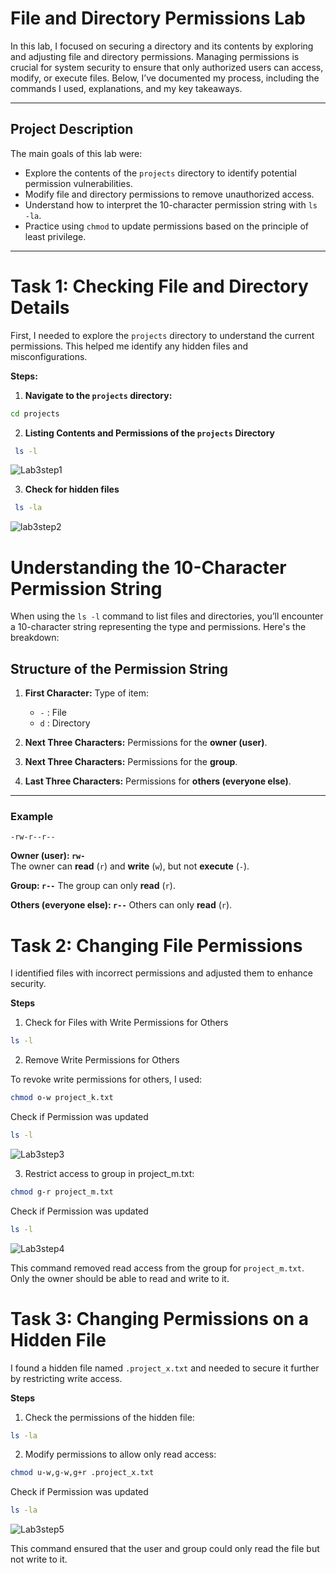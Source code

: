 # File and Directory Permissions Lab

In this lab, I focused on securing a directory and its contents by exploring and adjusting file and directory permissions. Managing permissions is crucial for system security to ensure that only authorized users can access, modify, or execute files. Below, I’ve documented my process, including the commands I used, explanations, and my key takeaways.

---

## Project Description

The main goals of this lab were:
- Explore the contents of the `projects` directory to identify potential permission vulnerabilities.
- Modify file and directory permissions to remove unauthorized access.
- Understand how to interpret the 10-character permission string with `ls -la`.
- Practice using `chmod` to update permissions based on the principle of least privilege.

---

# Task 1: Checking File and Directory Details

First, I needed to explore the `projects` directory to understand the current permissions. This helped me identify any hidden files and misconfigurations.

**Steps:**

1. **Navigate to the `projects` directory:**
```bash
cd projects
```

2. **Listing Contents and Permissions of the `projects` Directory**
```bash
 ls -l
```
![Lab3step1](https://github.com/user-attachments/assets/a8bb6d71-8f39-4d6d-a0db-fe212cfdda66)

3. **Check for hidden files**
```bash
 ls -la
```
![lab3step2](https://github.com/user-attachments/assets/58b14706-97f2-404f-a8b7-89bbe7cb4755)

# Understanding the 10-Character Permission String

When using the `ls -l` command to list files and directories, you’ll encounter a 10-character string representing the type and permissions. Here's the breakdown:

## Structure of the Permission String

1. **First Character:** Type of item:
   - `-` : File  
   - `d` : Directory

2. **Next Three Characters:** Permissions for the **owner (user)**.

3. **Next Three Characters:** Permissions for the **group**.

4. **Last Three Characters:** Permissions for **others (everyone else)**.

---

### Example

```plaintext
-rw-r--r--
```
**Owner (user): `rw-`**  
The owner can **read** (`r`) and **write** (`w`), but not **execute** (`-`).

**Group: `r--`** 
The group can only **read** (`r`).

**Others (everyone else): `r--`** 
Others can only **read** (`r`).

# Task 2: Changing File Permissions

I identified files with incorrect permissions and adjusted them to enhance security.

**Steps** 

1. Check for Files with Write Permissions for Others
```bash
ls -l
```
2. Remove Write Permissions for Others

To revoke write permissions for others, I used:
```bash
chmod o-w project_k.txt
```
Check if Permission was updated
```bash
ls -l
```
![Lab3step3](https://github.com/user-attachments/assets/95136aee-cbc8-404b-8483-ec2c806968b5)

3. Restrict access to group in project_m.txt:
```bash
chmod g-r project_m.txt
```
Check if Permission was updated
```bash
ls -l
```
![Lab3step4](https://github.com/user-attachments/assets/aa6d3389-b6ff-4562-8849-b33d6d6313e8)

This command removed read access from the group for `project_m.txt`. Only the owner should be able to read and write to it.

# Task 3: Changing Permissions on a Hidden File

I found a hidden file named ```.project_x.txt``` and needed to secure it further by restricting write access.

**Steps**

1. Check the permissions of the hidden file:
```bash
ls -la
```
2. Modify permissions to allow only read access:
```bash
chmod u-w,g-w,g+r .project_x.txt
```
Check if Permission was updated
```bash
ls -la
```
![Lab3step5](https://github.com/user-attachments/assets/c25b4b98-b39c-4ad6-936a-d63a1629f485)

This command ensured that the user and group could only read the file but not write to it.
